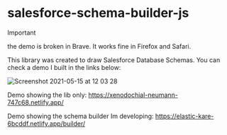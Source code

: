 # salesforce-schema-builder-js

> [!IMPORTANT]
> the demo is broken in Brave. It works fine in Firefox and Safari.

This library was created to draw Salesforce Database Schemas. You can check a demo I built in the links below:

![Screenshot 2021-05-15 at 12 03 28](https://user-images.githubusercontent.com/55927613/118358184-975a2300-b575-11eb-9e0f-03c3266c4e5c.png)


Demo showing the lib only: https://xenodochial-neumann-747c68.netlify.app/

Demo showing the schema builder Im developing: https://elastic-kare-6bcddf.netlify.app/builder/
